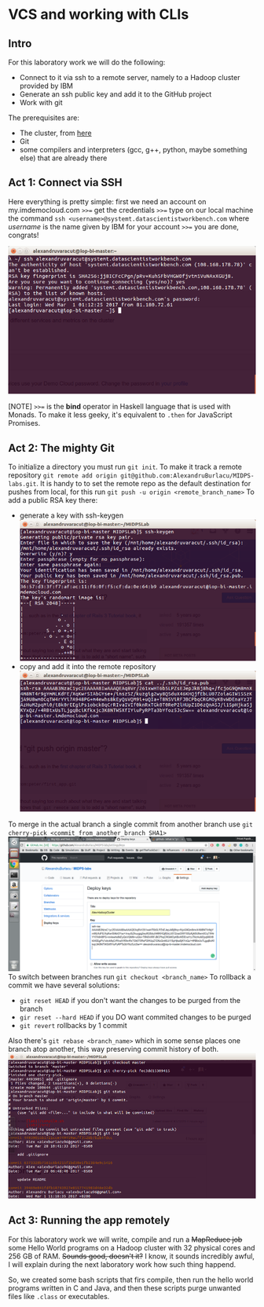 # VCS and working with CLIs

## Intro
For this laboratory work we will do the following:
- Connect to it via ssh to a remote server, namely to a Hadoop cluster provided by IBM
- Generate an ssh public key and add it to the GitHub project
- Work with git

The prerequisites are:
- The cluster, from [here](https://my.imdemocloud.com)
- Git
- some compilers and interpreters (gcc, g++, python, maybe something else) that are already there

## Act 1: Connect via SSH

Here everything is pretty simple: first we need an account on my.imdemocloud.com `>>=` get the credentials `>>=` type on our local machine the command `ssh <username>@systemt.datascientistworkbench.com` where _username_ is the name given by IBM for your account  `>>=` you are done, congrats!

![](./res/screen_1.png)

[NOTE] `>>=` is the __bind__ operator in Haskell language that is used with Monads.
To make it less geeky, it's equivalent to `.then` for JavaScript Promises.

## Act 2: The mighty Git

To initialize a directory you must run `git init`.
To make it track a remote repository `git remote add origin git@github.com:AlexandruBurlacu/MIDPS-labs.git`.
It is handy to to set the remote repo as the default destination for pushes from local, for this run `git push -u origin <remote_branch_name>`
To add a public RSA key there:
- generate a key with ssh-keygen ![](./res/screen_2.png)
- copy and add it into the remote repository ![](./res/screen_3.png)

To merge in the actual branch a single commit from another branch use `git cherry-pick <commit_from_another_branch SHA1>` ![](./res/screen_4.png)
To switch between branches run `git checkout <branch_name>`
To rollback a commit we have several solutions:
- `git reset HEAD` if you don't want the changes to be purged from the branch
- `gir reset --hard HEAD` if you DO want commited changes to be purged
- `git revert` rollbacks by 1 commit

Also there's `git rebase <branch_name>` which in some sense places one branch atop another, this way preserving commit history of both. ![](./res/screen_5.png)




## Act 3: Running the app remotely

For this laboratory work we will write, compile and run a ~~MapReduce job~~ some Hello World programs on a Hadoop cluster with 32 physical cores and 256 GB of RAM. ~~Sounds good, doesn't it?~~ I know, it sounds incredibly awful, I will explain during the next laboratory work how such thing happend.

So, we created some bash scripts that firs compile, then run the hello world programs written in C and Java, and then these scripts purge unwanted files like `.class` or executables.
